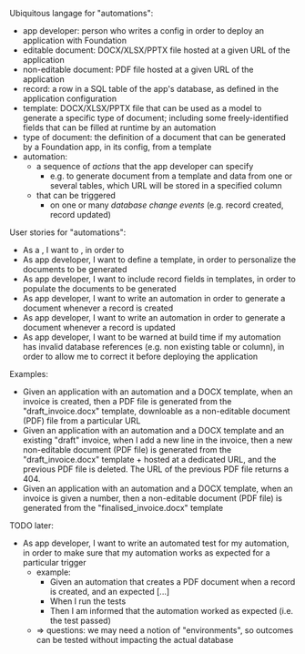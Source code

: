 Ubiquitous langage for "automations":

- app developer: person who writes a config in order to deploy an application with Foundation
- editable document: DOCX/XLSX/PPTX file hosted at a given URL of the application
- non-editable document: PDF file hosted at a given URL of the application
- record: a row in a SQL table of the app's database, as defined in the application configuration
- template: DOCX/XLSX/PPTX file that can be used as a model to generate a specific type of document; including some freely-identified fields that can be filled at runtime by an automation
- type of document: the definition of a document that can be generated by a Foundation app, in its config, from a template
- automation:
  - a sequence of _actions_ that the app developer can specify
    - e.g. to generate document from a template and data from one or several tables, which URL will be stored in a specified column
  - that can be triggered
    - on one or many _database change events_ (e.g. record created, record updated)

User stories for "automations":

- As a <persona>, I want to <action>, in order to <goal>
- As app developer, I want to define a template, in order to personalize the documents to be generated
- As app developer, I want to include record fields in templates, in order to populate the documents to be generated
- As app developer, I want to write an automation in order to generate a document whenever a record is created
- As app developer, I want to write an automation in order to generate a document whenever a record is updated
- As app developer, I want to be warned at build time if my automation has invalid database references (e.g. non existing table or column), in order to allow me to correct it before deploying the application

Examples:

- Given an application with an automation and a DOCX template, when an invoice is created, then a PDF file is generated from the "draft_invoice.docx" template, downloable as a non-editable document (PDF) file from a particular URL
- Given an application with an automation and a DOCX template and an existing "draft" invoice, when I add a new line in the invoice, then a new non-editable document (PDF file) is generated from the "draft_invoice.docx" template + hosted at a dedicated URL, and the previous PDF file is deleted. The URL of the previous PDF file returns a 404.
- Given an application with an automation and a DOCX template, when an invoice is given a number, then a non-editable document (PDF file) is generated from the "finalised_invoice.docx" template

TODO later:

- As app developer, I want to write an automated test for my automation, in order to make sure that my automation works as expected for a particular trigger
  - example:
    - Given an automation that creates a PDF document when a record is created, and an expected [...]
    - When I run the tests
    - Then I am informed that the automation worked as expected (i.e. the test passed)
  - => questions: we may need a notion of "environments", so outcomes can be tested without impacting the actual database
